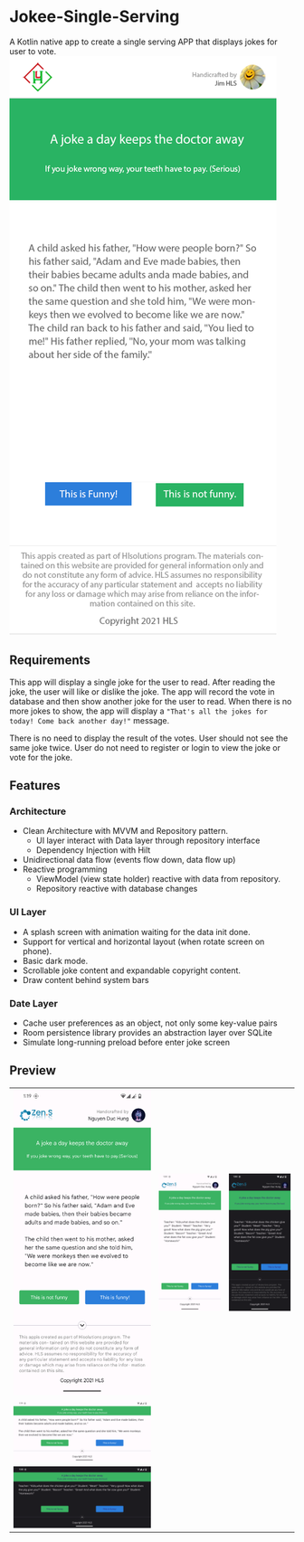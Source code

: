 # Jokee-Single-Serving

A Kotlin native app to create a single serving APP that displays jokes for user to vote.
![Jokee Page](./appview/Joke.png)

## Requirements

This app will display a single joke for the user to read.
After reading the joke, the user will like or dislike the joke.
The app will record the vote in database and then show another joke for the user to read.
When there is no more jokes to show, the app will display
a `"That's all the jokes for today! Come back another day!"` message.

There is no need to display the result of the votes.
User should not see the same joke twice.
User do not need to register or login to view the joke or vote for the joke.

## Features

### Architecture

- Clean Architecture with MVVM and Repository pattern.
    - UI layer interact with Data layer through repository interface
    - Dependency Injection with Hilt
- Unidirectional data flow (events flow down, data flow up)
- Reactive programming
    - ViewModel (view state holder) reactive with data from repository.
    - Repository reactive with database changes

### UI Layer

- A splash screen with animation waiting for the data init done.
- Support for vertical and horizontal layout (when rotate screen on phone).
- Basic dark mode.
- Scrollable joke content and expandable copyright content.
- Draw content behind system bars

### Date Layer

- Cache user preferences as an object, not only some key-value pairs
- Room persistence library provides an abstraction layer over SQLite
- Simulate long-running preload before enter joke screen

## Preview

|                                    |                                    |                                    |
|------------------------------------|------------------------------------|------------------------------------|
| ![Screen1](./appview/screen_1.png) | ![Screen3](./appview/screen_3.png) | ![Screen4](./appview/screen_4.png) |
| ![Screen2](./appview/screen_2.png) |
| ![Screen5](./appview/screen_5.png) | 









